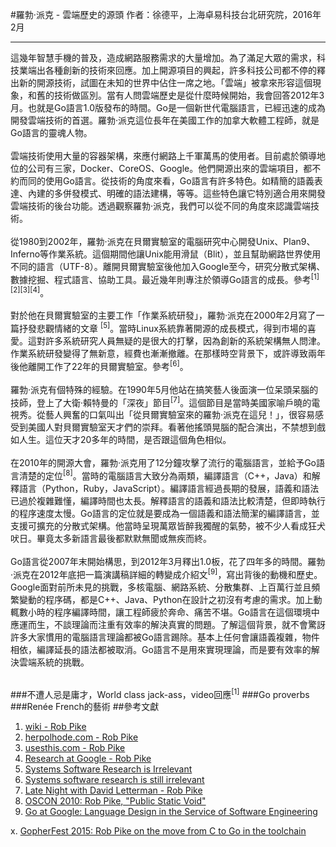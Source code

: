 #羅勃·派克 - 雲端歷史的源頭
作者：徐德平，上海卓易科技台北研究院，2016年2月
<hr>
這幾年智慧手機的普及，造成網路服務需求的大量增加。為了滿足大眾的需求，科技業端出各種創新的技術來回應。加上開源項目的興起，許多科技公司都不停的釋出新的開源技術，試圖在未知的世界中佔住一席之地。「雲端」被拿來形容這個現象，和舊的技術做區別。當有人問雲端歷史是從什麼時候開始，我會回答2012年3月。也就是Go語言1.0版發布的時間。Go是一個新世代電腦語言，已經迅速的成為開發雲端技術的首選。羅勃·派克這位長年在美國工作的加拿大軟體工程師，就是Go語言的靈魂人物。
<br><br>
雲端技術使用大量的容器架構，來應付網路上千軍萬馬的使用者。目前處於領導地位的公司有三家，Docker、CoreOS、Google。他們開源出來的雲端項目，都不約而同的使用Go語言。從技術的角度來看，Go語言有許多特色。如精簡的語義表達、內建的多併發模式、明確的語法建構，等等。這些特色讓它特別適合用來開發雲端技術的後台功能。透過觀察羅勃·派克，我們可以從不同的角度來認識雲端技術。
<br><br>
從1980到2002年，羅勃·派克在貝爾實驗室的電腦研究中心開發Unix、Plan9、Inferno等作業系統。這個期間他讓Unix能用滑鼠（Blit），並且幫助網路世界使用不同的語言（UTF-8）。離開貝爾實驗室後他加入Google至今，研究分散式架構、數據挖掘、程式語言、協助工具。最近幾年則專注於領導Go語言的成長。參考<sup>[1][2][3][4]</sup>。
<br><br>
對於他在貝爾實驗室的主要工作「作業系統研發」，羅勃·派克在2000年2月寫了一篇抒發悲觀情緒的文章
<sup>[5]</sup>。當時Linux系統靠著開源的成長模式，得到市場的喜愛。這對許多系統研究人員無疑的是很大的打擊，因為創新的系統架構無人問津。作業系統研發變得了無新意，經費也漸漸撤離。在那樣時空背景下，或許導致兩年後他離開工作了22年的貝爾實驗室。參考<sup>[6]</sup>。
<br><br>
羅勃·派克有個特殊的經驗。在1990年5月他站在搞笑藝人後面演一位呆頭呆腦的技師，登上了大衛·賴特曼的「深夜」節目<sup>[7]</sup>。這個節目是當時美國家喻戶曉的電視秀。從藝人興奮的口氣叫出「從貝爾實驗室來的羅勃·派克在這兒！」，很容易感受到美國人對貝爾實驗室天才們的崇拜。看著他搖頭晃腦的配合演出，不禁想到戲如人生。這位天才20多年的時間，是否跟這個角色相似。
<br><br>
在2010年的開源大會，羅勃·派克用了12分鐘攻擊了流行的電腦語言，並給予Go語言清楚的定位<sup>[8]</sup>。當時的電腦語言大致分為兩類，編譯語言（C++，Java）和解釋語言（Python，Ruby，JavaScript）。編譯語言經過長期的發展，語義和語法已過於複雜難懂，編譯時間也太長。解釋語言的語義和語法比較清楚，但即時執行的程序速度太慢。Go語言的定位就是要成為一個語義和語法簡潔的編譯語言，並支援可擴充的分散式架構。他當時呈現萬眾皆醉我獨醒的氣勢，被不少人看成狂犬吠日。畢竟太多新語言最後都默默無聞或無疾而終。
<br><br>
Go語言從2007年末開始構思，到2012年3月釋出1.0板，花了四年多的時間。羅勃·派克在2012年底把一篇演講稿詳細的轉變成介紹文<sup>[9]</sup>，寫出背後的動機和歷史。Google面對前所未見的挑戰，多核電腦、網路系統、分散集群、上百萬行並且頻繁變動的程序碼，都是C++、Java、Python在設計之初沒有考慮的需求。加上動輒數小時的程序編譯時間，讓工程師疲於奔命、痛苦不堪。Go語言在這個環境中應運而生，不談理論而注重有效率的解決真實的問題。了解這個背景，就不會驚訝許多大家慣用的電腦語言理論都被Go語言踢除。基本上任何會讓語義複雜，物件相依，編譯延長的語法都被取消。Go語言不是用來實現理論，而是要有效率的解決雲端系統的挑戰。
<br><br>

###不遭人忌是庸才，World class jack-ass，video回應<sup>[1]</sup>
###Go proverbs
###Renée French的藝術
##參考文獻
1. [wiki - Rob Pike](https://en.wikipedia.org/wiki/Rob_Pike)
2. [herpolhode.com - Rob Pike](http://herpolhode.com/rob/)
3. [usesthis.com - Rob Pike](https://usesthis.com/interviews/rob.pike/)
4. [Research at Google - Rob Pike](http://research.google.com/pubs/r.html)
5. [Systems Software Research is Irrelevant](http://herpolhode.com/rob/utah2000.pdf)
6. [Systems software research is still irrelevant](https://news.ycombinator.com/item?id=8651125)
7. [Late Night with David Letterman - Rob Pike](https://www.youtube.com/watch?v=z4iVAcYyWN0#t=3m5s)
8. [OSCON 2010: Rob Pike, "Public Static Void"](https://www.youtube.com/watch?v=5kj5ApnhPAE)
9. [Go at Google: Language Design in the Service of Software Engineering](http://talks.golang.org/2012/splash.article)

x. [GopherFest 2015: Rob Pike on the move from C to Go in the toolchain](https://www.youtube.com/watch?v=cF1zJYkBW4A#t=25m20s)
